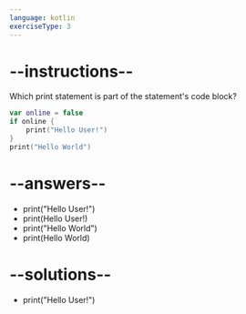 ```yaml
---
language: kotlin
exerciseType: 3
---
```


# --instructions--

Which print statement is part of the statement's code block?
```kotlin
var online = false
if online {
	print("Hello User!")
}
print("Hello World")
```

# --answers--

- print("Hello User!")
- print(Hello User!)
- print("Hello World")
- print(Hello World)

# --solutions--

- print("Hello User!")
